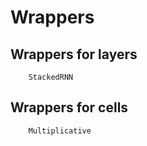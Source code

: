 # Wrappers

## Wrappers for layers

```@docs
    StackedRNN
```

## Wrappers for cells

```@docs
    Multiplicative
```